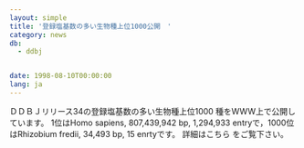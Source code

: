 ```yaml
---
layout: simple
title: '登録塩基数の多い生物種上位1000公開　'
category: news
db:
  - ddbj


date: 1998-08-10T00:00:00
lang: ja
---
```


ＤＤＢＪリリース34の登録塩基数の多い生物種上位1000 種をWWW上で公開しています。 1位はHomo sapiens, 807,439,942 bp, 1,294,933 entryで，1000位はRhizobium fredii, 34,493 bp, 15 enrtyです。 詳細はこちら をご覧下さい。
